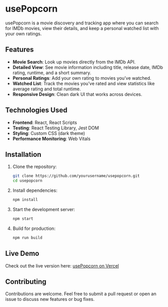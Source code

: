 # usePopcorn

usePopcorn is a movie discovery and tracking app where you can search for IMDb movies, view their details, and keep a personal watched list with your own ratings.

## Features
- **Movie Search**: Look up movies directly from the IMDb API.
- **Detailed View**: See movie information including title, release date, IMDb rating, runtime, and a short summary.
- **Personal Ratings**: Add your own rating to movies you’ve watched.
- **Watched List**: Track the movies you’ve rated and view statistics like average rating and total runtime.
- **Responsive Design**: Clean dark UI that works across devices.

## Technologies Used
- **Frontend**: React, React Scripts
- **Testing**: React Testing Library, Jest DOM
- **Styling**: Custom CSS (dark theme)
- **Performance Monitoring**: Web Vitals

## Installation

1. Clone the repository:
   ```sh
   git clone https://github.com/yourusername/usepopcorn.git
   cd usepopcorn
    ```


2. Install dependencies:

   ```sh
   npm install
   ```

3. Start the development server:

   ```sh
   npm start
   ```

4. Build for production:

   ```sh
   npm run build
   ```

## Live Demo

Check out the live version here: [usePopcorn on Vercel](https://usepopcorn-production.vercel.app)

## Contributing

Contributions are welcome. Feel free to submit a pull request or open an issue to discuss new features or bug fixes.
